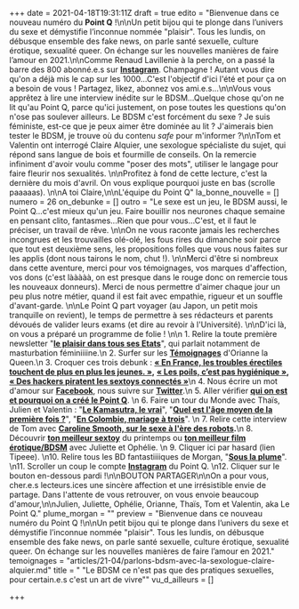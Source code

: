 +++
date = 2021-04-18T19:31:11Z
draft = true
edito = "Bienvenue dans ce nouveau numéro du **Point Q** !\n\nUn petit bijou qui te plonge dans l’univers du sexe et démystifie l’inconnue nommée \"plaisir\". Tous les lundis, on débusque ensemble des fake news, on parle santé sexuelle, culture érotique, sexualité queer. On échange sur les nouvelles manières de faire l’amour en 2021.\n\nComme Renaud Lavillenie à la perche, on a passé la barre des 800 abonné.e.s sur [**Instagram**](https://www.instagram.com/lepoint.q/). Champagne ! Autant vous dire qu'on a déjà mis le cap sur les 1000...C'est l'objectif d'ici l'été et pour ça on a besoin de vous ! Partagez, likez, abonnez vos ami.e.s...\n\nVous vous apprêtez à lire une interview inédite sur le BDSM...Quelque chose qu'on ne lit qu'au Point Q, parce qu'ici justement, on pose toutes les questions qu'on n'ose pas soulever ailleurs. Le BDSM c'est forcément du sexe ? Je suis féministe, est-ce que je peux aimer être dominée au lit ? J'aimerais bien tester le BDSM, je trouve où du contenu _safe_ pour m'informer ?\n\nTom et Valentin ont interrogé Claire Alquier, une sexologue spécialiste du sujet, qui répond sans langue de bois et fourmille de conseils. On la remercie infiniment d'avoir voulu comme \"poser des mots\", utiliser le langage pour faire fleurir nos sexualités. \n\nProfitez à fond de cette lecture, c'est la dernière du mois d'avril. On vous explique pourquoi juste en bas (scrolle paaaaas). \n\nA toi Claire,\n\nL'équipe du Point Q"
la_bonne_nouvelle = []
numero = 26
on_debunke = []
outro = "Le sexe est un jeu, le BDSM aussi, le Point Q...c'est mieux qu'un jeu. Faire bouillir nos neurones chaque semaine en pensant clito, fantasmes...Rien que pour vous...C'est, et il faut le préciser, un travail de rêve. \n\nOn ne vous raconte jamais les recherches incongrues et les trouvailles olé-olé, les fous rires du dimanche soir parce que tout est deuxième sens, les propositions folles que vous nous faites sur les applis (dont nous tairons le nom, chut !). \n\nMerci d'être si nombreux dans cette aventure, merci pour vos témoignages, vos marques d'affection, vos dons (c'est lààààà, on est presque dans le rouge donc on remercie tous les nouveaux donneurs). Merci de nous permettre d'aimer chaque jour un peu plus notre métier, quand il est fait avec empathie, rigueur et un souffle d'avant-garde. \n\nLe Point Q part voyager (au Japon, un petit mois tranquille on revient), le temps de permettre à ses rédacteurs et parents dévoués de valider leurs exams (et dire au revoir à l'Université). \n\nD'ici là, on vous a préparé un programme de folie ! \n\n 1. Relire la toute première newsletter \"[**le plaisir dans tous ses Etats**](https://lepointq.com/newsletters/le-plaisir-dans-tous-ses-etats/)\", qui parlait notamment de masturbation féminiiiine.\n 2. Surfer sur les [**Témoignages**](https://lepointq.com/articles/20-11/et-toi-le-sexe-oral/) d'Orianne la Queen.\n 3. Croquer ces trois debunk : [**« En France, les troubles érectiles touchent de plus en plus les jeunes. »**](https://lepointq.com/articles/20-11/en-france-les-troubles-erectiles-touchent-de-plus-en-plus-les-jeunes/)**,** [**« Les poils, c’est pas hygiénique »**](https://lepointq.com/articles/21-01/les-poils-c-est-pas-hygienique/)**,** [**« Des hackers piratent les sextoys connectés »**](https://lepointq.com/articles/21-02/des-hackers-piratent-les-sextoys-connectes/)\n 4. Nous écrire un mot d'amour sur [**Facebook**](https://www.facebook.com/lepointq.news), nous suivre sur [**Twitter**](https://twitter.com/LePointQ).\n 5. Aller vérifier [**qui on est et pourquoi on a créé le Point Q**](https://lepointq.com/kezako/). \n 6. Faire un tour du Monde avec Thaïs, Julien et Valentin : \"[**Le Kamasutra, le vrai**](https://lepointq.com/articles/20-10/le-kamasutra-le-vrai/)\", \"[**Quel est l'âge moyen de la première fois ?**](https://lepointq.com/articles/21-02/quel-est-l-age-moyen-de-la-premiere-fois/)\", \"[**En Colombie, mariage à trois**](https://lepointq.com/articles/21-03/menages-a-trois/)\". \n 7. Relire cette interview de Tom avec [**Caroline Smooth, sur le sexe à l'ère des robots**](https://lepointq.com/newsletters/les-gens-ont-peur-des-robots-mais-ils-baisent-comme-des-robots/)**.**\n 8. Découvrir [**ton meilleur sextoy**](https://lepointq.com/articles/20-11/dis-moi-qui-tu-es-je-te-propose-un-sextoy/) du printemps ou [**ton meilleur film érotique/BDSM**](https://lepointq.com/articles/21-04/dis-moi-tout-bas-tout-c-que-t-aimerais-de-moi/) avec Juliette et Ophélie. \n 9. Cliquer ici par hasard (lien Tipeee). \n10. Relire tous les BD fantastiiiiques de Morgan, \"[**Sous la plume**](https://lepointq.com/articles/)\". \n11. Scroller un coup le compte [**Instagram**](https://www.instagram.com/lepoint.q/) du Point Q. \n12. Cliquer sur le bouton en-dessous pardi !\n\nBOUTON PARTAGER\n\nOn a pour vous, cher.e.s lecteurs.ices une sincère affection et une irrésistible envie de partage. Dans l'attente de vous retrouver, on vous envoie beaucoup d'amour,\n\nJulien, Juliette, Ophélie, Orianne, Thaïs, Tom et Valentin, aka Le Point Q."
plume_morgan = ""
preview = "Bienvenue dans ce nouveau numéro du Point Q !\n\nUn petit bijou qui te plonge dans l’univers du sexe et démystifie l’inconnue nommée \"plaisir\". Tous les lundis, on débusque ensemble des fake news, on parle santé sexuelle, culture érotique, sexualité queer. On échange sur les nouvelles manières de faire l’amour en 2021."
temoignages = "articles/21-04/parlons-bdsm-avec-la-sexologue-claire-alquier.md"
title = " \"Le BDSM ce n'est pas que des pratiques sexuelles, pour certain.e.s c'est un art de vivre\""
vu_d_ailleurs = []

+++
